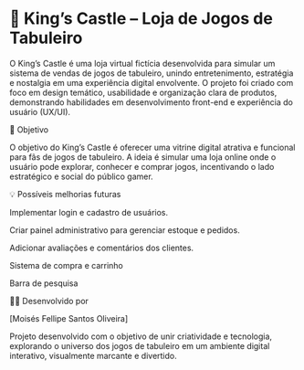 # 👑 King’s Castle – Loja de Jogos de Tabuleiro

O King’s Castle é uma loja virtual fictícia desenvolvida para simular um sistema de vendas de jogos de tabuleiro, unindo entretenimento, estratégia e nostalgia em uma experiência digital envolvente.
O projeto foi criado com foco em design temático, usabilidade e organização clara de produtos, demonstrando habilidades em desenvolvimento front-end e experiência do usuário (UX/UI).

🎯 Objetivo

O objetivo do King’s Castle é oferecer uma vitrine digital atrativa e funcional para fãs de jogos de tabuleiro.
A ideia é simular uma loja online onde o usuário pode explorar, conhecer e comprar jogos, incentivando o lado estratégico e social do público gamer.


💡 Possíveis melhorias futuras

Implementar login e cadastro de usuários.

Criar painel administrativo para gerenciar estoque e pedidos.

Adicionar avaliações e comentários dos clientes.

Sistema de compra e carrinho

Barra de pesquisa


👨‍💻 Desenvolvido por

[Moisés Fellipe Santos Oliveira]

Projeto desenvolvido com o objetivo de unir criatividade e tecnologia, explorando o universo dos jogos de tabuleiro em um ambiente digital interativo, visualmente marcante e divertido.
